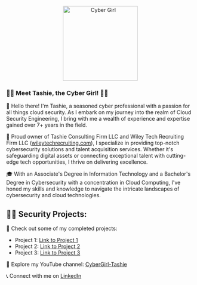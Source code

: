 <!-- Cyber Girl GitHub Profile -->
<p align="center">
  <img src="" alt="Cyber Girl" width="200"/>
</p>

### 👩‍💻 Meet Tashie, the Cyber Girl! 👩‍💻

👋 Hello there! I'm Tashie, a seasoned cyber professional with a passion for all things cloud security. As I embark on my journey into the realm of Cloud Security Engineering, I bring with me a wealth of experience and expertise gained over 7+ years in the field.

💼 Proud owner of Tashie Consulting Firm LLC and Wiley Tech Recruiting Firm LLC ([wileytechrecruiting.com](https://www.wileytechrecruiting.com)), I specialize in providing top-notch cybersecurity solutions and talent acquisition services. Whether it's safeguarding digital assets or connecting exceptional talent with cutting-edge tech opportunities, I thrive on delivering excellence.

🎓 With an Associate's Degree in Information Technology and a Bachelor's Degree in Cybersecurity with a concentration in Cloud Computing, I've honed my skills and knowledge to navigate the intricate landscapes of cybersecurity and cloud technologies.

<h2>👨‍💻 Security Projects:</h2>

📂 Check out some of my completed projects:
- Project 1: [Link to Project 1](https://github.com/TechGirl-Tashie/Project1)
- Project 2: [Link to Project 2](https://github.com/TechGirl-Tashie/Project2)
- Project 3: [Link to Project 3](https://github.com/TechGirl-Tashie/Project3)

🎥 Explore my YouTube channel: [CyberGirl-Tashie](https://www.youtube.com/@CyberGirl-Tashie-)

📞 Connect with me on [LinkedIn](https://www.linkedin.com/in/tashiewiley)  

